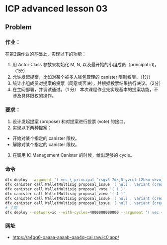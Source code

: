 # ICP advanced lesson 03

## Problem
### 作业：
在第2课作业的基础上，实现以下的功能：
1. 用 Actor Class 参数来初始化 M, N, 以及最开始的小组成员（principal id)。（1分）
2. 允许发起提案，比如对某个被多人钱包管理的 canister 限制权限。（1分）
3. 统计小组成员对提案的投票（同意或否决），并根据投票结果执行决议。（2分）
4. 在主网部署，并调试通过。（1 分）
本次课程作业先实现基本的提案功能，不涉及具体限权的操作。

### 要求：
1. 设计发起提案 (propose) 和对提案进行投票 (vote) 的接口。
2. 实现以下两种提案：
- 开始对某个指定的 canister 限权。
- 解除对某个指定的 canister 限权。
3. 在调用 IC Management Canister 的时候，给出足够的 cycle。

### 命令
```bash
dfx deploy --argument '( vec { principal "rsqv3-7dkj5-yvrcl-l2bkm-vkvuj-tdync-my6md-ob6uj-ah3bu-dpk3x-gqe"}, 1 )'
dfx canister call WalletMultisig proposal_issue '( null , variant {create}, record {})'
dfx canister call WalletMultisig proposal_vote '( 1 )'
dfx canister call WalletMultisig proposal_view '( 1 )'
dfx canister call WalletMultisig proposal_issue '( null , variant {create}, record { create_canister = opt record { null; opt vec { principal "rrkah-fqaaa-aaaaa-aaaaq-cai" }; null; null} })'
dfx canister call WalletMultisig proposal_issue '( null , variant {create}, record { create_canister = opt record {freezing_threshold = null; controllers = opt vec { principal "rrkah-fqaaa-aaaaa-aaaaq-cai" }; memory_allocation = null; compute_allocation = null} })'
# 主网
dfx deploy --network=ic --with-cycles=4000000000000 --argument '( vec { principal "rsqv3-7dkj5-yvrcl-l2bkm-vkvuj-tdync-my6md-ob6uj-ah3bu-dpk3x-gqe"}, 1 )'
```

### 网址
- https://a4gq6-oaaaa-aaaab-qaa4q-cai.raw.ic0.app/